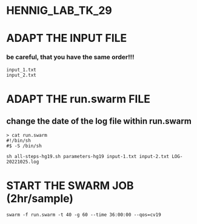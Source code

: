 # HENNIG_LAB_TK_29

# ADAPT THE INPUT FILE
### be careful, that you have the same order!!!
```
input_1.txt
input_2.txt
```

# ADAPT THE run.swarm FILE

## change the date of the log file within run.swarm 
```
> cat run.swarm
#!/bin/sh
#$ -S /bin/sh

sh all-steps-hg19.sh parameters-hg19 input-1.txt input-2.txt LOG-20221025.log
```

# START THE SWARM JOB (2hr/sample)
```
swarm -f run.swarm -t 40 -g 60 --time 36:00:00 --qos=cv19
```
